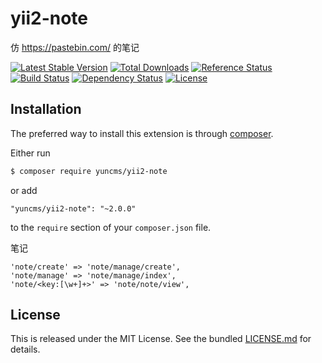 # yii2-note

仿 https://pastebin.com/ 的笔记

[![Latest Stable Version](https://poser.pugx.org/yuncms/yii2-note/v/stable.png)](https://packagist.org/packages/yuncms/yii2-note)
[![Total Downloads](https://poser.pugx.org/yuncms/yii2-note/downloads.png)](https://packagist.org/packages/yuncms/yii2-note)
[![Reference Status](https://www.versioneye.com/php/yuncms:yii2-note/reference_badge.svg)](https://www.versioneye.com/php/yuncms:yii2-note/references)
[![Build Status](https://img.shields.io/travis/yiisoft/yii2-note.svg)](http://travis-ci.org/yuncms/yii2-note)
[![Dependency Status](https://www.versioneye.com/php/yuncms:yii2-note/dev-master/badge.png)](https://www.versioneye.com/php/yuncms:yii2-note/dev-master)
[![License](https://poser.pugx.org/yuncms/yii2-note/license.svg)](https://packagist.org/packages/yuncms/yii2-note)

## Installation

The preferred way to install this extension is through [composer](http://getcomposer.org/download/).

Either run

```bash
$ composer require yuncms/yii2-note
```

or add

```
"yuncms/yii2-note": "~2.0.0"
```

to the `require` section of your `composer.json` file.

笔记


    'note/create' => 'note/manage/create',
    'note/manage' => 'note/manage/index',
    'note/<key:[\w+]+>' => 'note/note/view',
    
## License

This is released under the MIT License. See the bundled [LICENSE.md](LICENSE.md)
for details.